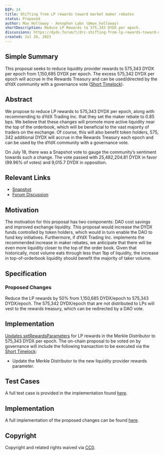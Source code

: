 ```yaml
---
DIP: 24
title: Shifting from LP rewards toward market maker rebates
status: Proposed
author: Max Holloway - Xenophon Labs (@max_holloway)
shortDescription: Reduce LP Rewards to 575,343 DYDX per epoch.
discussions: https://dydx.forum/t/drc-shifting-from-lp-rewards-toward-market-maker-rebates
created: Jul 26, 2023
---
```


## Simple Summary
This proposal seeks to reduce liquidity provider rewards to 575,343 DYDX per epoch from 1,150,685 DYDX per epoch. The excess 575,342 DYDX per epoch will accrue in the Rewards Treasury and can be used/directed by the dYdX community with a governance vote ([Short Timelock](https://docs.dydx.community/dydx-governance/voting-and-governance/governance-parameters)).

## Abstract
We propose to reduce LP rewards to 575,343 DYDX per epoch, along with recommending to dYdX Trading Inc. that they set the maker rebate to 0.85 bps. We believe that these changes will promote more active liquidity near the top of the orderbook, which will be beneficial to the vast majority of traders on the exchange. Of course, this will also benefit token holders, 575, 342 additional DYDX will accrue in the Rewards Treasury each epoch and can be used by the dYdX community with a governance vote.

On July 18, there was a Snapshot vote to gauge the community’s sentiment towards such a change. The vote passed with 25,482,204.81 DYDX in favor (99.96% of votes) and 9,015.7 DYDX in opposition.

## Relevant Links
* [Snapshot](https://snapshot.org/#/dydxgov.eth/proposal/0x0ea7f312f0970e0a9e4e34bd38af59dd79babcd11169282971df1fc210228359)
* [Forum Discussion](https://dydx.forum/t/drc-shifting-from-lp-rewards-toward-market-maker-rebates/594)

## Motivation
The motivation for this proposal has two components: DAO cost savings and improved exchange liquidity. This proposal would increase the DYDX funds controlled by token holders, which would in turn enable the DAO to fund key initiatives. Furthermore, if dYdX Trading Inc. implements the recommended increase in maker rebates, we anticipate that there will be even more liquidity closer to the top of the order book. Given that historically, most volume eats through less than 1bp of liquidity, the increase in top-of-orderbook liquidity should benefit the majority of taker volume.

## Specification
### Proposed Changes
Reduce the LP rewards by 50% from 1,150,685 DYDX/epoch to 575,343 DYDX/epoch. The 575,342 DYDX/epoch that are not distributed to LPs will vest to the rewards treasury, which can be redirected by a DAO vote.

## Implementation
[Updates setRewardsParameters](https://github.com/dydxfoundation/governance-contracts/blob/9514fd8c2b7f874c395754f887e4f7026725e7b5/src/migrations/update-merkle-distributor-rewards-parameters-dip24.ts) for LP rewards in the Merkle Distributor to 575,343 DYDX per epoch. The on-chain proposal to be voted on by governance will include the following transaction to be executed via the [Short Timelock](https://docs.dydx.community/dydx-governance/voting-and-governance/governance-parameters):

* Update the Merkle Distributor to the new liquidity provider rewards parameter.

## Test Cases
A full test case is provided in the implementation found [here](https://github.com/dydxfoundation/governance-contracts/blob/9514fd8c2b7f874c395754f887e4f7026725e7b5/test/misc/update-merkle-distributor-rewards-parameters-dip24.spec.ts#L33).

## Implementation
A full implementation of the proposed changes can be found [here](https://github.com/dydxfoundation/governance-contracts/pull/46).

## Copyright
Copyright and related rights waived via [CC0](https://creativecommons.org/publicdomain/zero/1.0/).


